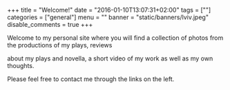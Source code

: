 +++
title = "Welcome!"
date = "2016-01-10T13:07:31+02:00"
tags = [""]
categories = ["general"]
menu = ""
banner = "static/banners/lviv.jpeg"
disable_comments = true
+++

Welcome to my personal site where you will find a collection of photos from the productions of my plays, reviews 

about my plays and novella, a short video of my work as well as my own thoughts.

Please feel free to contact me through the links on the left.